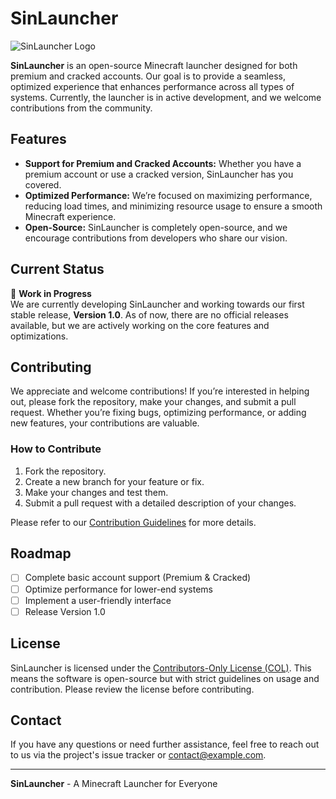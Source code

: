 # SinLauncher

![SinLauncher Logo](https://imgur.com/a/SWVEPRe)

**SinLauncher** is an open-source Minecraft launcher designed for both premium and cracked accounts. Our goal is to provide a seamless, optimized experience that enhances performance across all types of systems. Currently, the launcher is in active development, and we welcome contributions from the community.

## Features

- **Support for Premium and Cracked Accounts:** Whether you have a premium account or use a cracked version, SinLauncher has you covered.
- **Optimized Performance:** We’re focused on maximizing performance, reducing load times, and minimizing resource usage to ensure a smooth Minecraft experience.
- **Open-Source:** SinLauncher is completely open-source, and we encourage contributions from developers who share our vision.

## Current Status

🚧 **Work in Progress**  
We are currently developing SinLauncher and working towards our first stable release, **Version 1.0**. As of now, there are no official releases available, but we are actively working on the core features and optimizations.

## Contributing

We appreciate and welcome contributions! If you’re interested in helping out, please fork the repository, make your changes, and submit a pull request. Whether you’re fixing bugs, optimizing performance, or adding new features, your contributions are valuable.

### How to Contribute

1. Fork the repository.
2. Create a new branch for your feature or fix.
3. Make your changes and test them.
4. Submit a pull request with a detailed description of your changes.

Please refer to our [Contribution Guidelines](CONTRIBUTING.md) for more details.

## Roadmap

- [ ] Complete basic account support (Premium & Cracked)
- [ ] Optimize performance for lower-end systems
- [ ] Implement a user-friendly interface
- [ ] Release Version 1.0

## License

SinLauncher is licensed under the [Contributors-Only License (COL)](LICENSE.md). This means the software is open-source but with strict guidelines on usage and contribution. Please review the license before contributing.

## Contact

If you have any questions or need further assistance, feel free to reach out to us via the project's issue tracker or [contact@example.com](mailto:contact@example.com).

---

**SinLauncher** - A Minecraft Launcher for Everyone
